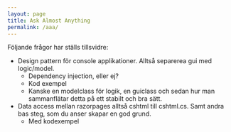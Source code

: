 ```yaml
---
layout: page
title: Ask Almost Anything
permalink: /aaa/
---
```


Följande frågor har ställs tillsvidre:
* Design pattern för console applikationer. Alltså separerea gui med logic/model. 
    * Dependency injection, eller ej? 
    * Kod exempel
    * Kanske en modelclass för logik, en guiclass och sedan hur man sammanflätar detta på ett stabilt och bra sätt.
* Data access mellan razorpages alltså cshtml till cshtml.cs. Samt andra bas steg, som du anser skapar en god grund. 
    * Med kodexempel